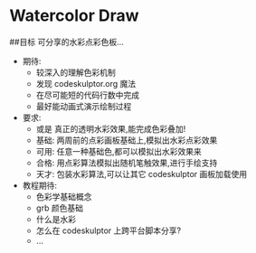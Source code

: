 # Watercolor Draw
##目标
可分享的水彩点彩色板...
+ 期待:
  - 较深入的理解色彩机制
  - 发现 codeskulptor.org 魔法
  - 在尽可能短的代码行数中完成
  - 最好能动画式演示绘制过程
+ 要求:
  - 或是 真正的透明水彩效果,能完成色彩叠加!
  - 基础: 两周前的点彩画板基础上,模拟出水彩点彩效果
  - 可用: 任意一种基础色,都可以模拟出水彩效果来
  - 合格: 用点彩算法模拟出随机笔触效果,进行手绘支持
  - 天才: 包装水彩算法,可以让其它 codeskulptor 画板加载使用
+ 教程期待:
  - 色彩学基础概念
  - grb 颜色基础
  - 什么是水彩
  - 怎么在 codeskulptor 上跨平台脚本分享?
  - ...
